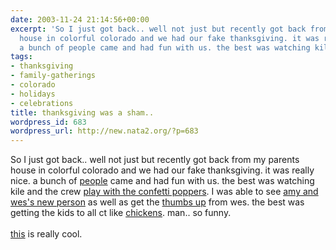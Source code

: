 ```yaml
---
date: 2003-11-24 21:14:56+00:00
excerpt: 'So I just got back.. well not just but recently got back from my parents
  house in colorful colorado and we had our fake thanksgiving. it was really nice.
  a bunch of people came and had fun with us. the best was watching kile and the crew '
tags:
- thanksgiving
- family-gatherings
- colorado
- holidays
- celebrations
title: thanksgiving was a sham..
wordpress_id: 683
wordpress_url: http://new.nata2.org/?p=683
---
```


So I just got back.. well not just but recently got back from my parents house in colorful colorado and we had our fake thanksgiving. it was really nice. a bunch of <a href="https://web.archive.org/web/20030814003134/http://www.nata2.info//?path=pictures%2Fholidays%2Fthanksgiving_03">people</a> came and had fun with us. the best was watching kile and the crew <a href="https://web.archive.org/web/20030814003134/http://www.nata2.info//?path=pictures%2Fholidays%2Fthanksgiving_03&amp;img=fake%20thanksgiving%20009.jpg">play with the confetti poppers</a>. I was able to see <a href="https://web.archive.org/web/20030814003134/http://www.nata2.info//?path=pictures%2Fholidays%2Fthanksgiving_03&amp;img=fake%20thanksgiving%20010.jpg">amy and wes's new person</a> as well as get the <a href="https://web.archive.org/web/20030814003134/http://www.nata2.info//?path=pictures%2Fholidays%2Fthanksgiving_03&amp;img=fake%20thanksgiving%20011.jpg">thumbs up</a> from wes. the best was getting the kids to all ct like <a href="https://web.archive.org/web/20030814003134/http://www.nata2.info//pictures/holidays/thanksgiving_03/fake%20thanksgiving%20015.avi">chickens</a>. man.. so funny.<br/><br/><a href="http://dopeman.org/ascii-matrix/ascii-matrix.html.gz?D0=1">this</a> is really cool.